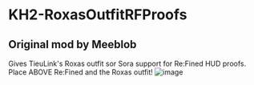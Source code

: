 # KH2-RoxasOutfitRFProofs
## Original mod by Meeblob
Gives TieuLink's Roxas outfit sor Sora support for Re:Fined HUD proofs. Place ABOVE Re:Fined and the Roxas outfit!
![image](https://github.com/camsPatience/KH2-RoxasOutfitRFProofs/assets/15706696/faa49603-f38e-4e31-a7c1-f1d562ef9cac)
